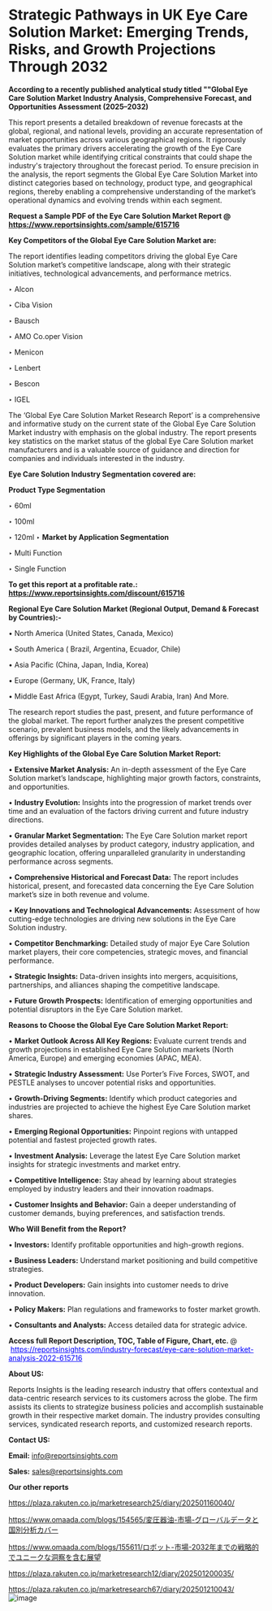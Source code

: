 # Strategic Pathways in UK Eye Care Solution Market: Emerging Trends, Risks, and Growth Projections Through 2032

<strong>According to a recently published analytical study titled ""Global Eye Care Solution Market Industry Analysis, Comprehensive Forecast, and Opportunities Assessment (2025–2032)</strong>

This report presents a detailed breakdown of revenue forecasts at the global, regional, and national levels, providing an accurate representation of market opportunities across various geographical regions. It rigorously evaluates the primary drivers accelerating the growth of the Eye Care Solution market while identifying critical constraints that could shape the industry's trajectory throughout the forecast period. To ensure precision in the analysis, the report segments the Global Eye Care Solution Market into distinct categories based on technology, product type, and geographical regions, thereby enabling a comprehensive understanding of the market’s operational dynamics and evolving trends within each segment.

<strong>Request a Sample PDF of the Eye Care Solution Market Report </strong><strong>@<a href=https://www.reportsinsights.com/sample/615716 style=color:#0000ff;> https://www.reportsinsights.com/sample/615716</a></strong></font>

<strong>Key Competitors of the Global Eye Care Solution Market are:</strong>

The report identifies leading competitors driving the global Eye Care Solution market’s competitive landscape, along with their strategic initiatives, technological advancements, and performance metrics.

‣ Alcon

‣ Ciba Vision

‣ Bausch

‣ AMO
 Co.oper Vision

‣ Menicon

‣ Lenbert

‣ Bescon

‣ IGEL

The ‘Global Eye Care Solution Market Research Report’ is a comprehensive and informative study on the current state of the Global Eye Care Solution Market industry with emphasis on the global industry. The report presents key statistics on the market status of the global Eye Care Solution market manufacturers and is a valuable source of guidance and direction for companies and individuals interested in the industry.

<strong>Eye Care Solution Industry Segmentation covered are:</strong>

<strong>Product Type Segmentation</strong>

‣ 60ml

‣ 100ml

‣ 120ml
‣ 
<strong>Market by Application Segmentation</strong>

‣ Multi Function

‣ Single Function

<strong>To get this report at a profitable rate.: <a href=https://www.reportsinsights.com/discount/615716 style=color:#0000ff;>https://www.reportsinsights.com/discount/615716</a></strong></font>

<strong>Regional Eye Care Solution Market (Regional Output, Demand &amp; Forecast by Countries):-</strong>

• North America (United States, Canada, Mexico)

• South America ( Brazil, Argentina, Ecuador, Chile)

• Asia Pacific (China, Japan, India, Korea)

• Europe (Germany, UK, France, Italy)

• Middle East Africa (Egypt, Turkey, Saudi Arabia, Iran) And More.

The research report studies the past, present, and future performance of the global market. The report further analyzes the present competitive scenario, prevalent business models, and the likely advancements in offerings by significant players in the coming years.

<strong>Key Highlights of the Global Eye Care Solution Market Report:</strong>

• <strong>Extensive Market Analysis:</strong> An in-depth assessment of the Eye Care Solution market’s landscape, highlighting major growth factors, constraints, and opportunities.

• <strong>Industry Evolution:</strong> Insights into the progression of market trends over time and an evaluation of the factors driving current and future industry directions.

• <strong>Granular Market Segmentation:</strong> The Eye Care Solution market report provides detailed analyses by product category, industry application, and geographic location, offering unparalleled granularity in understanding performance across segments.

• <strong>Comprehensive Historical and Forecast Data:</strong> The report includes historical, present, and forecasted data concerning the Eye Care Solution market’s size in both revenue and volume.

• <strong>Key Innovations and Technological Advancements:</strong> Assessment of how cutting-edge technologies are driving new solutions in the Eye Care Solution industry.

• <strong>Competitor Benchmarking:</strong> Detailed study of major Eye Care Solution market players, their core competencies, strategic moves, and financial performance.

• <strong>Strategic Insights:</strong> Data-driven insights into mergers, acquisitions, partnerships, and alliances shaping the competitive landscape.

• <strong>Future Growth Prospects:</strong> Identification of emerging opportunities and potential disruptors in the Eye Care Solution market.

<strong>Reasons to Choose the Global Eye Care Solution Market Report:</strong>

• <strong>Market Outlook Across All Key Regions:</strong> Evaluate current trends and growth projections in established Eye Care Solution markets (North America, Europe) and emerging economies (APAC, MEA).

• <strong>Strategic Industry Assessment:</strong> Use Porter’s Five Forces, SWOT, and PESTLE analyses to uncover potential risks and opportunities.

• <strong>Growth-Driving Segments:</strong> Identify which product categories and industries are projected to achieve the highest Eye Care Solution market shares.

• <strong>Emerging Regional Opportunities:</strong> Pinpoint regions with untapped potential and fastest projected growth rates.

• <strong>Investment Analysis:</strong> Leverage the latest Eye Care Solution market insights for strategic investments and market entry.

• <strong>Competitive Intelligence:</strong> Stay ahead by learning about strategies employed by industry leaders and their innovation roadmaps.

• <strong>Customer Insights and Behavior:</strong> Gain a deeper understanding of customer demands, buying preferences, and satisfaction trends.

<strong>Who Will Benefit from the Report?</strong>

• <strong>Investors:</strong> Identify profitable opportunities and high-growth regions.

• <strong>Business Leaders:</strong> Understand market positioning and build competitive strategies.

• <strong>Product Developers:</strong> Gain insights into customer needs to drive innovation.

• <strong>Policy Makers:</strong> Plan regulations and frameworks to foster market growth.

• <strong>Consultants and Analysts:</strong> Access detailed data for strategic advice.
</ul>
<strong>Access full Report Description, TOC, Table of Figure, Chart, etc. </strong>@  <a href=https://reportsinsights.com/industry-forecast/eye-care-solution-market-analysis-2022-615716 style=color:#0000ff;>https://reportsinsights.com/industry-forecast/eye-care-solution-market-analysis-2022-615716</a></font>

<strong><strong>About US</strong>:</strong>

Reports Insights is the leading research industry that offers contextual and data-centric research services to its customers across the globe. The firm assists its clients to strategize business policies and accomplish sustainable growth in their respective market domain. The industry provides consulting services, syndicated research reports, and customized research reports.

<strong>Contact US:</strong>

<p class=""""><b>Email:</b> <a href=mailto:info@reportsinsights.com>info@reportsinsights.com</a></p>
<p class=""""><b>Sales:</b> <a href=mailto:sales@reportsinsights.com>sales@reportsinsights.com</a></p>

<strong>Our other reports</strong>

<a href=https://plaza.rakuten.co.jp/marketresearch25/diary/202501160040/>https://plaza.rakuten.co.jp/marketresearch25/diary/202501160040/</a>

<a href=https://www.omaada.com/blogs/154565/変圧器油-市場-グローバルデータと国別分析カバー>https://www.omaada.com/blogs/154565/変圧器油-市場-グローバルデータと国別分析カバー</a>

<a href=https://www.omaada.com/blogs/155611/ロボット-市場-2032年までの戦略的でユニークな洞察を含む展望>https://www.omaada.com/blogs/155611/ロボット-市場-2032年までの戦略的でユニークな洞察を含む展望</a>

<a href=https://plaza.rakuten.co.jp/marketresearch12/diary/202501200035/>https://plaza.rakuten.co.jp/marketresearch12/diary/202501200035/</a>

<a href=https://plaza.rakuten.co.jp/marketresearch67/diary/202501210043/>https://plaza.rakuten.co.jp/marketresearch67/diary/202501210043/</a>
![image](https://github.com/user-attachments/assets/7c05f9e4-545b-43d6-910d-269ffa21e790)
